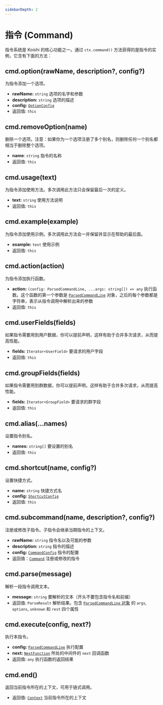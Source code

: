 ```yaml
---
sidebarDepth: 2
---
```


# 指令 (Command)

指令系统是 Koishi 的核心功能之一。通过 `ctx.command()` 方法获得的是指令的实例，它含有下面的方法：

## cmd.option(rawName, description?, config?)

为指令添加一个选项。

- **rawName:** `string` 选项的名字和参数
- **description:** `string` 选项的描述
- **config:** [`OptionConfig`](../guide/command-system.md#optionconfig-对象)
- 返回值: `this`

## cmd.removeOption(name)

删除一个选项。注意：如果你为一个选项注册了多个别名，则删除任何一个别名都相当于删除整个选项。

- **name**: `string` 指令的名称
- 返回值: `this`

## cmd.usage(text)

为指令添加使用方法。多次调用此方法只会保留最后一次的定义。

- **text:** `string` 使用方法说明
- 返回值: `this`

## cmd.example(example)

为指令添加使用示例。多次调用此方法会一并保留并显示在帮助的最后面。

- **example:** `text` 使用示例
- 返回值: `this`

## cmd.action(action)

为指令添加执行函数。

- **action:** `(config: ParsedCommandLine, ...args: string[]) => any` 执行函数。这个函数的第一个参数是 [`ParsedCommandLine`](../guide/command-system.md#parsedcommandline-对象) 对象，之后的每个参数都是字符串，表示从指令调用中解析出来的参数
- 返回值: `this`

## cmd.userFields(fields)

如果指令需要用到用户数据，你可以提前声明，这样有助于合并多次请求，从而提高性能。

- **fields:** `Iterator<UserField>` 要请求的用户字段
- 返回值: `this`

## cmd.groupFields(fields)

如果指令需要用到群数据，你可以提前声明，这样有助于合并多次请求，从而提高性能。

- **fields:** `Iterator<GroupField>` 要请求的群字段
- 返回值: `this`

## cmd.alias(...names)

设置指令别名。

- **names:** `string[]` 要设置的别名
- 返回值: `this`

## cmd.shortcut(name, config?)

设置快捷方式。

- **name:** `string` 快捷方式名
- **config:** [`ShortcutConfig`](../guide/command-system.md#shortcutconfig-对象)
- 返回值: `this`

## cmd.subcommand(name, description?, config?)

注册或修改子指令。子指令会继承当期指令的上下文。

- **rawName:** `string` 指令名以及可能的参数
- **description:** `string` 指令的描述
- **config:** [`CommandConfig`](./command.md#commandconfig) 指令的配置
- 返回值：[`Command`](./command.md) 注册或修改的指令

## cmd.parse(message)

解析一段指令调用文本。

- **message:** `string` 要解析的文本（开头不要包含指令名和前缀）
- 返回值: `ParseResult` 解析结果。包含 [`ParsedCommandLine` 对象](../guide/command-system.md#parsedcommandline-对象) 的 `args`, `options`, `unknown` 和 `rest` 四个属性

## cmd.execute(config, next?)

执行本指令。

- **config:** [`ParsedCommandLine`](../guide/command-system.md#parsedcommandline-对象) 执行配置
- **next:** [`NextFunction`](../guide/receive-and-send.md#中间件) 所处的中间件的 `next` 回调函数
- 返回值: `any` 执行函数的返回结果

## cmd.end()

返回当前指令所在的上下文，可用于链式调用。

- 返回值: [`Context`](./context.md) 当前指令所在的上下文

